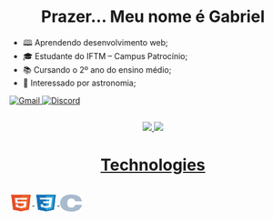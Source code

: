 <h1 style="text-align: center"> Prazer... Meu nome é Gabriel</h1>

- 🕮 Aprendendo desenvolvimento web;
- 🎓 Estudante do IFTM – Campus Patrocínio;
- 📚 Cursando o 2º ano do ensino médio;
- 🔭 Interessado por astronomia;


<a href="mailto:gabrielmendes@estudante.iftm.edu.br" target="_blank" rel="noopener noreferrer">
  <img src="https://img.shields.io/badge/Gmail-D14836?style=for-the-badge&logo=gmail&logoColor=white" alt="Gmail">
</a>
<a href="https://discord.gg/RqndHBcQ" target="_blank">
  <img src="https://img.shields.io/badge/Discord-%237289DA.svg?style=for-the-badge&logo=discord&logoColor=white" alt="Discord">
</a>

##

<div style="text-align: center" align-items>
  <a href="https://github.com/MendesGabrielz">
  <img height="150em" src="https://github-readme-stats.vercel.app/api?username=MendesGabrielz&show_icons=true&theme=radical"/>
  <img height="150em" src="https://github-readme-stats.vercel.app/api/top-langs/?username=MendesGabrielz&layout=compact&langs_count=7&theme=radical"/>
</div>

##
  
  <h1 style="text-align: center">Technologies</h1>
  
<div style="display: inline_block"><br>
  <img align="center" alt="HTML" height="30" width="40" src="https://raw.githubusercontent.com/devicons/devicon/master/icons/html5/html5-original.svg">
  <img align="center" alt="CSS" height="30" width="40" src="https://raw.githubusercontent.com/devicons/devicon/master/icons/css3/css3-original.svg">
  <img align="center" alt="C" height="30" width="40" src="https://raw.githubusercontent.com/devicons/devicon/master/icons/c/c-original.svg">
</div>
